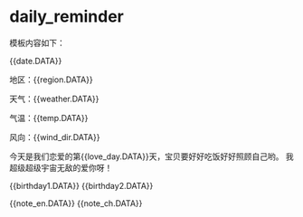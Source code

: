# daily_reminder

模板内容如下：

{{date.DATA}} 

地区：{{region.DATA}} 

天气：{{weather.DATA}} 

气温：{{temp.DATA}} 

风向：{{wind_dir.DATA}} 

今天是我们恋爱的第{{love_day.DATA}}天，宝贝要好好吃饭好好照顾自己哟。
我超级超级宇宙无敌的爱你呀！

{{birthday1.DATA}} 
{{birthday2.DATA}}


{{note_en.DATA}} 
{{note_ch.DATA}}

